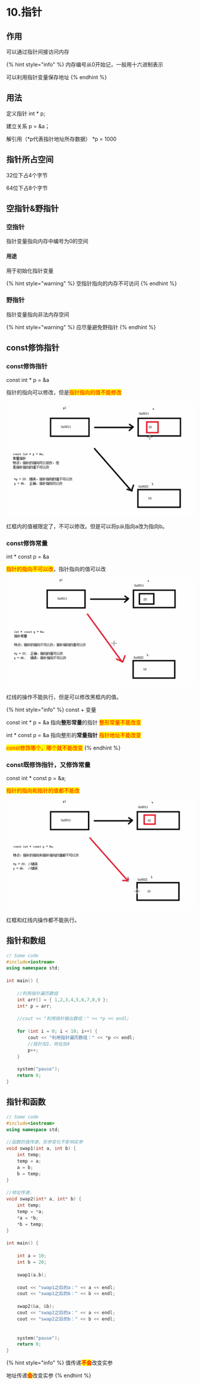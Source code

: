 # 10.指针

## 作用

可以通过指针间接访问内存

{% hint style="info" %}
内存编号从0开始记，一般用十六进制表示

可以利用指针变量保存地址
{% endhint %}

## 用法

定义指针 int \* p;

建立关系 p = \&a；

解引用（\*p代表指针地址所存数据） \*p = 1000

## 指针所占空间

32位下占4个字节

64位下占8个字节

## 空指针&野指针

### 空指针

指针变量指向内存中编号为0的空间

#### 用途

用于初始化指针变量

{% hint style="warning" %}
空指针指向的内存不可访问
{% endhint %}

### 野指针

指针变量指向非法内存空间

{% hint style="warning" %}
应尽量避免野指针
{% endhint %}

## const修饰指针

### const修饰指针

const int \* p = \&a

指针的指向可以修改，但是<mark style="color:red;">指针指向的值不能修改</mark>

![](<../../.gitbook/assets/image (1).png>)

红框内的值被限定了，不可以修改。但是可以将p从指向a改为指向b。

### const修饰常量

int \* const p = \&a

<mark style="color:red;">指针的指向不可以改</mark>，指针指向的值可以改

![](<../../.gitbook/assets/image (3).png>)

红线的操作不能执行，但是可以修改黑框内的值。

{% hint style="info" %}
const + 变量

const int \* p = \&a 指向**整形常量**的指针  <mark style="color:red;">整形常量不能改变</mark>

int \* const p = \&a 指向整形的**常量指针**  <mark style="color:red;">指针地址不能改变</mark>

<mark style="color:red;">const修饰哪个，哪个就不能改变</mark>
{% endhint %}

### const既修饰指针，又修饰常量

const int \* const p = \&a;

<mark style="color:red;">指针的指向和指针的值都不能改</mark>

<mark style="color:red;"></mark>![](../../.gitbook/assets/image.png)<mark style="color:red;"></mark>

红框和红线内操作都不能执行。

## 指针和数组

```cpp
// Some code
#include<iostream>
using namespace std;

int main() {

	//利用指针遍历数组
	int arr[] = { 1,2,3,4,5,6,7,8,9 };
	int* p = arr;

	//cout << "利用指针输出数组：" << *p << endl;

	for (int i = 0; i < 10; i++) {
		cout << "利用指针遍历数组：" << *p << endl;
		//指针加1，地址加4
		p++;
	}

	system("pause");
	return 0;
}
```

## 指针和函数

```cpp
// Some code
#include<iostream>
using namespace std;

//函数的值传递，形参变化不影响实参
void swap1(int a, int b) {
	int temp;
	temp = a;
	a = b;
	b = temp;
}

//地址传递，
void swap2(int* a, int* b) {
	int temp;
	temp = *a;
	*a = *b;
	*b = temp;
}

int main() {

	int a = 10;
	int b = 20;

	swap1(a,b);

	cout << "swap1之后的a：" << a << endl;
	cout << "swap1之后的b：" << b << endl;

	swap2(&a, &b);
	cout << "swap2之后的a：" << a << endl;
	cout << "swap2之后的b：" << b << endl;


	system("pause");
	return 0;
}
```

{% hint style="info" %}
值传递<mark style="color:red;">**不会**</mark>改变实参

地址传递<mark style="color:red;">**会**</mark>改变实参
{% endhint %}
